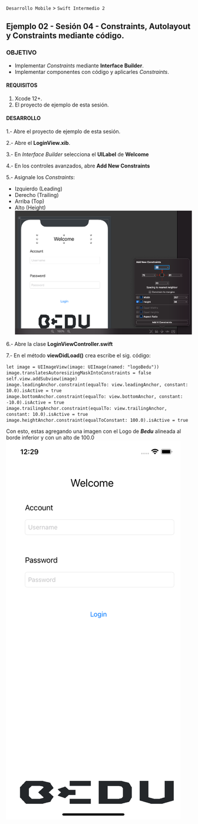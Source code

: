 `Desarrollo Mobile` > `Swift Intermedio 2`

## Ejemplo 02 - Sesión 04 - Constraints, Autolayout y Constraints mediante código.

### OBJETIVO

- Implementar _Constraints_ mediante **Interface Builder**.
- Implementar componentes con código y aplicarles _Constraints_.

#### REQUISITOS

1. Xcode 12+.
2. El proyecto de ejemplo de esta sesión.

#### DESARROLLO

1.- Abre el proyecto de ejemplo de esta sesión.

2.- Abre el **LoginView.xib**.

3.- En _Interface Builder_ selecciona el **UILabel** de **Welcome**

4.- En los controles avanzados, abre **Add New Constraints**

5.- Asignale los _Constraints_:
- Izquierdo (Leading)
- Derecho (Trailing)
- Arriba (Top)
- Alto (Height)
![](1.png)

6.- Abre la clase **LoginViewController.swift**

7.- En el método **viewDidLoad()** crea escribe el sig. código:
````
let image = UIImageView(image: UIImage(named: "logoBedu"))
image.translatesAutoresizingMaskIntoConstraints = false
self.view.addSubview(image)
image.leadingAnchor.constraint(equalTo: view.leadingAnchor, constant: 10.0).isActive = true
image.bottomAnchor.constraint(equalTo: view.bottomAnchor, constant: -10.0).isActive = true
image.trailingAnchor.constraint(equalTo: view.trailingAnchor, constant: 10.0).isActive = true
image.heightAnchor.constraint(equalToConstant: 100.0).isActive = true
````
Con esto, estas agregando una imagen con el Logo de **_Bedu_** alineada al borde inferior y con un alto de 100.0
![](2.png)